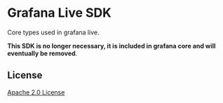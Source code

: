 # Grafana Live SDK

Core types used in grafana live.

**This SDK is no longer necessary, it is included in grafana core and will eventually be removed**.

## License

[Apache 2.0 License](https://github.com/grafana/grafana-live-sdk/blob/main/LICENSE)
